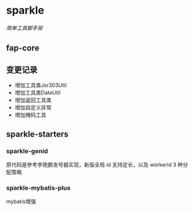 # sparkle

###### 简单工具脚手架

## fap-core
    
## 变更记录
+ 增加工具类Jsr303Util
+ 增加工具类DateUtil
+ 增加返回工具类
+ 增加自定义异常
+ 增加掩码工具


## sparkle-starters

### sparkle-genid
原代码是参考李艳鹏发号器实现，新版全局 id 支持定长，以及 workerid 3 种分配策略

### sparkle-mybatis-plus
mybatis增强